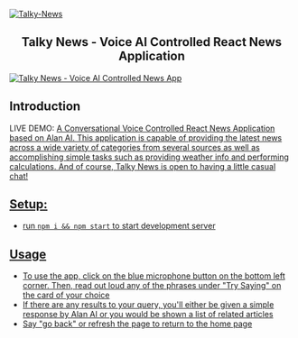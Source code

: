 <a href="https://ibb.co/b14WJ6f"><img src="https://i.ibb.co/v1NwYct/Talky-News.png" alt="Talky-News" border="0"></a><br />
<h2 align="center">
Talky News - Voice AI Controlled React News Application
</h2>

<a href="https://ibb.co/MV1ZJbG"><img src="https://i.ibb.co/9T4cdJV/ai-news-screenshot.png" alt="Talky News - Voice AI Controlled News App" border="0"></a>

## Introduction
LIVE DEMO: <a href="https://jammel-yeboah.github.io/voice_ai_news_app/">
A Conversational Voice Controlled React News Application based on Alan AI. This application is capable of providing the latest news across a wide variety of categories from several sources as well as accomplishing simple tasks such as providing weather info and performing calculations. And of course, Talky News is open to having a little casual chat!

## Setup:
- run ```npm i && npm start``` to start development server

## Usage
- To use the app, click on the blue microphone button on the bottom left corner. Then, read out loud any of the phrases under "Try Saying" on the card of your choice
- If there are any results to your query, you'll either be given a simple response by Alan AI or you would be shown a list of related articles
- Say "go back" or refresh the page to return to the home page







